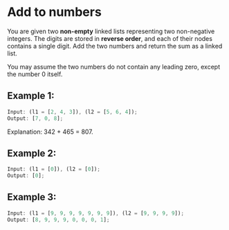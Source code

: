 # **Add to numbers**

You are given two **non-empty** linked lists representing two non-negative integers. The digits are stored in **reverse order**, and each of their nodes contains a single digit. Add the two numbers and return the sum as a linked list.

You may assume the two numbers do not contain any leading zero, except the number 0 itself.

## **Example 1:**

```javascript
Input: (l1 = [2, 4, 3]), (l2 = [5, 6, 4]);
Output: [7, 0, 8];
```

Explanation: 342 + 465 = 807.

## **Example 2:**

```javascript
Input: (l1 = [0]), (l2 = [0]);
Output: [0];
```

## **Example 3:**

```javascript
Input: (l1 = [9, 9, 9, 9, 9, 9, 9]), (l2 = [9, 9, 9, 9]);
Output: [8, 9, 9, 9, 0, 0, 0, 1];
```
